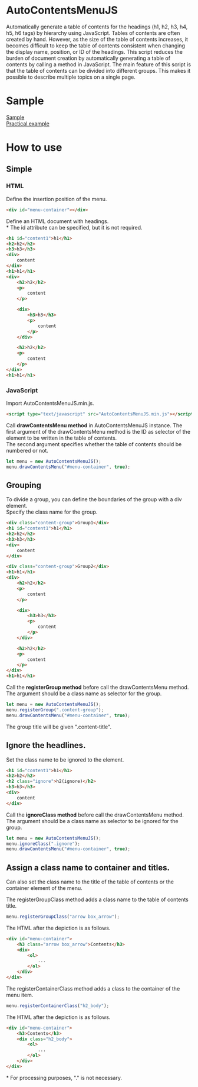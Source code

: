 # AutoContentsMenuJS
Automatically generate a table of contents for the headings (h1, h2, h3, h4, h5, h6 tags) by hierarchy using JavaScript.
Tables of contents are often created by hand. However, as the size of the table of contents increases, it becomes difficult to keep the table of contents consistent when changing the display name, position, or ID of the headings.
This script reduces the burden of document creation by automatically generating a table of contents by calling a method in JavaScript.
The main feature of this script is that the table of contents can be divided into different groups.
This makes it possible to describe multiple topics on a single page.

# Sample
[Sample](https://aonsztk.xyz/sample/AutoMenu/AutoMenu.html)  
[Practical example](http://kimamalab.azurewebsites.net/SevenDays/BuildServer)  

# How to use
## Simple
### HTML
Define the insertion position of the menu.
```html
<div id="menu-container"></div>
```

Define an HTML document with headings.  
\* The id attribute can be specified, but it is not required.
```html
<h1 id="content1">h1</h1>
<h2>h2</h2>
<h3>h3</h3>
<div>
    content
</div>
<h1>h1</h1>
<div>
    <h2>h2</h2>
    <p>
        content
    </p>

    <div>
        <h3>h3</h3>
        <p>
            content
        </p>
    </div>

    <h2>h2</h2>
    <p>
        content
    </p>
</div>
<h1>h1</h1>
```

### JavaScript
Import AutoContentsMenuJS.min.js.
```html
<script type="text/javascript" src="AutoContentsMenuJS.min.js"></script>
```

Call **drawContentsMenu method** in AutoContentsMenuJS instance.
The first argument of the drawContentsMenu method is the ID as selector of the element to be written in the table of contents.  
The second argument specifies whether the table of contents should be numbered or not.
```javascript
let menu = new AutoContentsMenuJS();
menu.drawContentsMenu("#menu-container", true);
```


## Grouping
To divide a group, you can define the boundaries of the group with a div element.  
Specify the class name for the group.  
```html
<div class="content-group">Group1</div>
<h1 id="content1">h1</h1>
<h2>h2</h2>
<h3>h3</h3>
<div>
    content
</div>

<div class="content-group">Group2</div>
<h1>h1</h1>
<div>
    <h2>h2</h2>
    <p>
        content
    </p>

    <div>
        <h3>h3</h3>
        <p>
            content
        </p>
    </div>

    <h2>h2</h2>
    <p>
        content
    </p>
</div>
<h1>h1</h1>
```

Call the **registerGroup method** before call the drawContentsMenu method.  
The argument should be a class name as selector for the group.  
```javascript
let menu = new AutoContentsMenuJS();
menu.registerGroup(".content-group");
menu.drawContentsMenu("#menu-container", true);
```

The group title will be given ".content-title".


## Ignore the headlines.
Set the class name to be ignored to the element.  
```html
<h1 id="content1">h1</h1>
<h2>h2</h2>
<h2 class="ignore">h2(ignore)</h2>
<h3>h3</h3>
<div>
    content
</div>
```

Call the **ignoreClass method** before call the drawContentsMenu method.  
The argument should be a class name as selector to be ignored for the group.   
```javascript
let menu = new AutoContentsMenuJS();
menu.ignoreClass(".ignore");
menu.drawContentsMenu("#menu-container", true);
```


## Assign a class name to container and titles.
Can also set the class name to the title of the table of contents or the container element of the menu.  

The registerGroupClass method adds a class name to the table of contents title.
```javascript
menu.registerGroupClass("arrow box_arrow");
```

The HTML after the depiction is as follows.  
```html
<div id="menu-container">
    <h3 class="arrow box_arrow">Contents</h3>
    <div>
        <ol>
            ...
        </ol>
    </div>
</div>
```

The registerContainerClass method adds a class to the container of the menu item.  
```javascript
menu.registerContainerClass("h2_body");
```

The HTML after the depiction is as follows.  
```html
<div id="menu-container">
    <h3>Contents</h3>
    <div class="h2_body">
        <ol>
            ...
        </ol>
    </div>
</div>
```

\* For processing purposes, "." is not necessary.